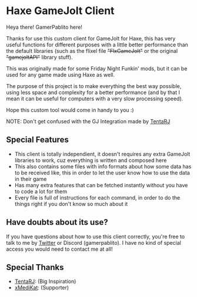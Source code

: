 # Haxe GameJolt Client

Heya there! GamerPablito here!

Thanks for use this custom client for GameJolt for Haxe, this has very useful functions for different purposes with a little better performance than the default libraries (such as the flixel file ~~"FlxGameJolt"~~ or the original ~~"gamejoltAPI"~~ library stuff).

This was originally made for some Friday Night Funkin' mods, but it can be used for any game made using Haxe as well.

The purpose of this project is to make everything the best way possible, using less space and complexity for a better performance (and by that I mean it can be useful for computers with a very slow processing speed).

Hope this custom tool would come in handy to you :)

NOTE: Don't get confused with the GJ Integration made by [TentaRJ](https://github.com/TentaRJ/GameJolt-FNF-Integration)

## Special Features
- This client is totally independient, it doesn't requires any extra GameJolt libraries to work, cuz everything is written and composed here
- This also contains some files with info formats about how some data has to be received like, this in order to let the user know how to use the data in their game
- Has many extra features that can be fetched instantly without you have to code a lot for them
- Every file is full of instructions for each command, in order to do the things right if you don't know so much about it

## Have doubts about its use?
If you have questions about how to use this client correctly, you're free to talk to me by [Twitter](https://twitter.com/GamerPablito1) or Discord (gamerpablito). I have no kind of special access you would need to contact me at all!

## Special Thanks
- [TentaRJ](https://github.com/TentaRJ): (Big Inspiration)
- [xMediKat](https://www.youtube.com/@xMediKat): (Supporter)
